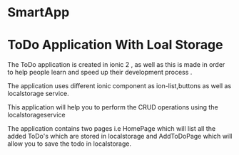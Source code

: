 # SmartApp
# ToDo Application With Loal Storage

The  ToDo application is created in ionic 2 , as well as this is made in order to help people learn and speed up their development process .

The application uses different ionic component as ion-list,buttons as well as localstorage service.

This application will help you to perform the CRUD operations  using the localstorageservice

The application contains two pages i.e HomePage which will list all the added ToDo's which are stored in localstorage and AddToDoPage which will allow you to save the todo in localstorage.
